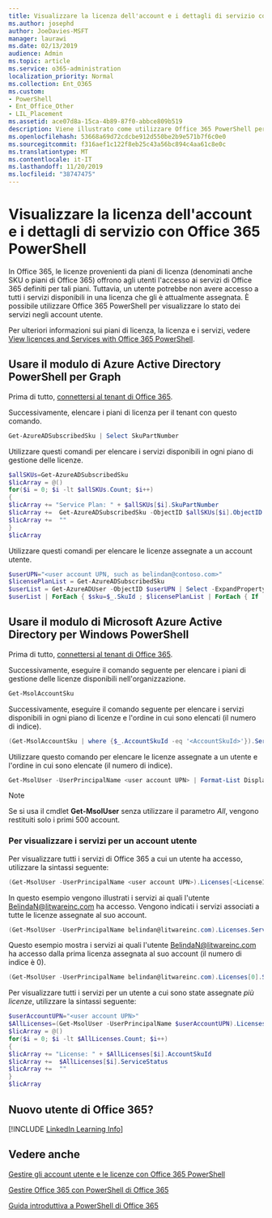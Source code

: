 ```yaml
---
title: Visualizzare la licenza dell'account e i dettagli di servizio con Office 365 PowerShell
ms.author: josephd
author: JoeDavies-MSFT
manager: laurawi
ms.date: 02/13/2019
audience: Admin
ms.topic: article
ms.service: o365-administration
localization_priority: Normal
ms.collection: Ent_O365
ms.custom:
- PowerShell
- Ent_Office_Other
- LIL_Placement
ms.assetid: ace07d8a-15ca-4b89-87f0-abbce809b519
description: Viene illustrato come utilizzare Office 365 PowerShell per determinare i servizi di Office 365 assegnati agli utenti.
ms.openlocfilehash: 53668a69d72cdcbe912d550be2b9e571b7f6c0e0
ms.sourcegitcommit: f316aef1c122f8eb25c43a56bc894c4aa61c8e0c
ms.translationtype: MT
ms.contentlocale: it-IT
ms.lasthandoff: 11/20/2019
ms.locfileid: "38747475"
---
```

# <a name="view-account-license-and-service-details-with-office-365-powershell"></a>Visualizzare la licenza dell'account e i dettagli di servizio con Office 365 PowerShell

In Office 365, le licenze provenienti da piani di licenza (denominati anche SKU o piani di Office 365) offrono agli utenti l'accesso ai servizi di Office 365 definiti per tali piani. Tuttavia, un utente potrebbe non avere accesso a tutti i servizi disponibili in una licenza che gli è attualmente assegnata. È possibile utilizzare Office 365 PowerShell per visualizzare lo stato dei servizi negli account utente. 

Per ulteriori informazioni sui piani di licenza, la licenza e i servizi, vedere [View licences and Services with Office 365 PowerShell](view-licenses-and-services-with-office-365-powershell.md).

## <a name="use-the-azure-active-directory-powershell-for-graph-module"></a>Usare il modulo di Azure Active Directory PowerShell per Graph

Prima di tutto, [connettersi al tenant di Office 365](connect-to-office-365-powershell.md#connect-with-the-azure-active-directory-powershell-for-graph-module).
  
Successivamente, elencare i piani di licenza per il tenant con questo comando.

```powershell
Get-AzureADSubscribedSku | Select SkuPartNumber
```

Utilizzare questi comandi per elencare i servizi disponibili in ogni piano di gestione delle licenze.

```powershell
$allSKUs=Get-AzureADSubscribedSku
$licArray = @()
for($i = 0; $i -lt $allSKUs.Count; $i++)
{
$licArray += "Service Plan: " + $allSKUs[$i].SkuPartNumber
$licArray +=  Get-AzureADSubscribedSku -ObjectID $allSKUs[$i].ObjectID | Select -ExpandProperty ServicePlans
$licArray +=  ""
}
$licArray
```

Utilizzare questi comandi per elencare le licenze assegnate a un account utente.

```powershell
$userUPN="<user account UPN, such as belindan@contoso.com>"
$licensePlanList = Get-AzureADSubscribedSku
$userList = Get-AzureADUser -ObjectID $userUPN | Select -ExpandProperty AssignedLicenses | Select SkuID 
$userList | ForEach { $sku=$_.SkuId ; $licensePlanList | ForEach { If ( $sku -eq $_.ObjectId.substring($_.ObjectId.length - 36, 36) ) { Write-Host $_.SkuPartNumber } } }
```

## <a name="use-the-microsoft-azure-active-directory-module-for-windows-powershell"></a>Usare il modulo di Microsoft Azure Active Directory per Windows PowerShell

Prima di tutto, [connettersi al tenant di Office 365](connect-to-office-365-powershell.md#connect-with-the-microsoft-azure-active-directory-module-for-windows-powershell).

Successivamente, eseguire il comando seguente per elencare i piani di gestione delle licenze disponibili nell'organizzazione. 

```powershell
Get-MsolAccountSku
```

Successivamente, eseguire il comando seguente per elencare i servizi disponibili in ogni piano di licenze e l'ordine in cui sono elencati (il numero di indice).

```powershell
(Get-MsolAccountSku | where {$_.AccountSkuId -eq '<AccountSkuId>'}).ServiceStatus
```
  
Utilizzare questo comando per elencare le licenze assegnate a un utente e l'ordine in cui sono elencate (il numero di indice).

```powershell
Get-MsolUser -UserPrincipalName <user account UPN> | Format-List DisplayName,Licenses
```

>[!Note]
>Se si usa il cmdlet **Get-MsolUser** senza utilizzare il parametro _All_, vengono restituiti solo i primi 500 account.
>
   

### <a name="to-view-services-for-a-user-account"></a>Per visualizzare i servizi per un account utente

Per visualizzare tutti i servizi di Office 365 a cui un utente ha accesso, utilizzare la sintassi seguente:
  
```powershell
(Get-MsolUser -UserPrincipalName <user account UPN>).Licenses[<LicenseIndexNumber>].ServiceStatus
```

In questo esempio vengono illustrati i servizi ai quali l'utente BelindaN@litwareinc.com ha accesso. Vengono indicati i servizi associati a tutte le licenze assegnate al suo account.
  
```powershell
(Get-MsolUser -UserPrincipalName belindan@litwareinc.com).Licenses.ServiceStatus
```

Questo esempio mostra i servizi ai quali l'utente BelindaN@litwareinc.com ha accesso dalla prima licenza assegnata al suo account (il numero di indice è 0).
  
```powershell
(Get-MsolUser -UserPrincipalName belindan@litwareinc.com).Licenses[0].ServiceStatus
```

Per visualizzare tutti i servizi per un utente a cui sono state assegnate *più licenze*, utilizzare la sintassi seguente:

```powershell
$userAccountUPN="<user account UPN>"
$AllLicenses=(Get-MsolUser -UserPrincipalName $userAccountUPN).Licenses
$licArray = @()
for($i = 0; $i -lt $AllLicenses.Count; $i++)
{
$licArray += "License: " + $AllLicenses[$i].AccountSkuId
$licArray +=  $AllLicenses[$i].ServiceStatus
$licArray +=  ""
}
$licArray
```

  
## <a name="new-to-office-365"></a>Nuovo utente di Office 365?

[!INCLUDE [LinkedIn Learning Info](../common/office/linkedin-learning-info.md)]

## <a name="see-also"></a>Vedere anche

[Gestire gli account utente e le licenze con Office 365 PowerShell](manage-user-accounts-and-licenses-with-office-365-powershell.md)
  
[Gestire Office 365 con PowerShell di Office 365](manage-office-365-with-office-365-powershell.md)
  
[Guida introduttiva a PowerShell di Office 365](getting-started-with-office-365-powershell.md)
